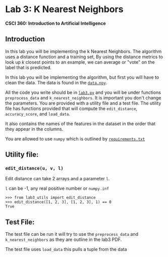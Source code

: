 # Lab 3: K Nearest Neighbors

**CSCI 360: Introduction to Artificial Intelligence**

## Introduction
In this lab you will be implementing the k Nearest Neighbors. The
algorithm uses a distance function and a training set, By using the
distance metrics to look up $k$ closest points to an example, we can
average or "vote" on the label that is predicted.

In this lab you will be implementing the algorithm, but first you will
have to clean the data. The data is found in the [`data.npy`](./data.npy).

All the code you write should be in [`lab3.py`](./lab3.py) and you will be
under functions `preprocess_data` and `k_nearest_neighbors`. It is
important you don't change the parameters. You are provided with a
utility file and a test file. The utility file has functions provided
that will compute the `edit_distance`, `accuracy_score`, and `load_data`.

It also contains the names of the features in the dataset in the order that they appear in the columns.

You are allowed to use `numpy` which is outlined by [`requirements.txt`](./requirements.txt)

## Utility file:
### `edit_distance(u, v, l)`

Edit distance can take 2 arrays and a parameter `l`.

`l` can be -1, any real positive number or `numpy.inf`

```
>>> from lab3_utils import edit_distance
>>> edit_distance([1, 2, 3], [1, 2, 3], 1) == 0
True
```



## Test File:
The test file can be run it will try to use the `preprocess_data` and `k_nearest_neighbors` as they are outline in the lab3 PDF.

The test file uses `load_data` this pulls a tuple from the data
